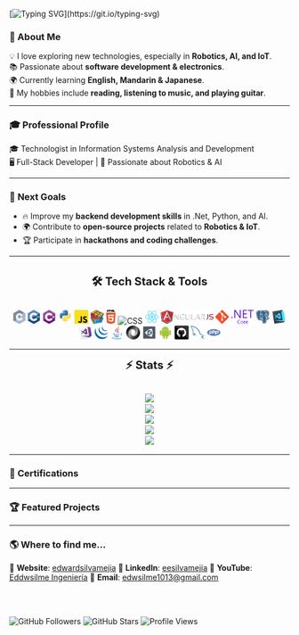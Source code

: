 [![Typing SVG](https://readme-typing-svg.herokuapp.com?font=Fira+Code&pause=1000&color=F4FFFE&center=true&vCenter=true&width=435&lines=Hi+There!+%F0%9F%91%8B;I+am+Edward+E.+Silva+Mejia...;Nice+to+meet+you!)](https://git.io/typing-svg)
<!--
**edwsilme/edwsilme** is a ✨ _special_ ✨ repository because its `README.md` (this file) appears on your GitHub profile.
-->

### 🚀 About Me
💡 I love exploring new technologies, especially in **Robotics, AI, and IoT**.<br>
📚 Passionate about **software development & electronics**.<br>
🌍 Currently learning **English, Mandarin & Japanese**.<br>
🎸 My hobbies include **reading, listening to music, and playing guitar**.

<hr>

### 🎓 Professional Profile
:mortar_board: Technologist in Information Systems Analysis and Development <br>
🖥️ Full-Stack Developer | 🤖 Passionate about Robotics & AI

<hr>

### 🎯 **Next Goals**
- 🔥 Improve my **backend development skills** in .Net, Python, and AI.
- 🌍 Contribute to **open-source projects** related to **Robotics & IoT**.
- 🏆 Participate in **hackathons and coding challenges**.

<hr>

</br>

<div align="center" style="font-size: 20px; font-weight: bold;"> 🛠️  Tech Stack & Tools </div>
</br>
<p align="center">
    <img title="C" height="25" src="https://github.com/edwsilme/raw/blob/main/img_readme/c.svg">
    <img title="C++" height="25" src="https://github.com/edwsilme/raw/blob/main/img_readme/cpp.svg">
    <img title="C#" height="25" src="https://github.com/edwsilme/raw/blob/main/img_readme/cSharp.svg">
    <img title="Python" height="25" src="https://github.com/edwsilme/raw/blob/main/img_readme/python-original.svg">
    <img title="Javascript" height="25" src="https://github.com/edwsilme/raw/blob/main/img_readme/javascript.svg">
    <img title="Problem Solving" height="25" src="https://github.com/edwsilme/raw/blob/main/img_readme/problemSolving.png">
    <img title="HTML5" height="25" src="https://github.com/edwsilme/raw/blob/main/img_readme/html5.svg">
    <img title="CSS" height="25" src="images/css.svg">
    <img title="React" height="25" src="https://github.com/edwsilme/raw/blob/main/img_readme/react-original.svg">
    <img title="AngularJS" height="25" src="https://github.com/edwsilme/raw/blob/main/img_readme/angularjs.png">
    <img title="Git" height="25" src="https://github.com/edwsilme/raw/blob/main/img_readme/git-original.svg">
    <img title=".NetCore" height="25" src="https://github.com/edwsilme/raw/blob/main/img_readme/dotnetcore.svg">
    <img title="SQLServer" height="25" src="https://github.com/edwsilme/raw/blob/main/img_readme/postgresql.svg">
    <img title="Visual Studio Code" height="25" src="https://github.com/edwsilme/raw/blob/main/img_readme/vscode.png">
    <img title="Microsoft Visual Studio" height="25" src="https://github.com/edwsilme/raw/blob/main/img_readme/visualstudio.png">
    <img title="JQuery" height="25" src="https://github.com/edwsilme/raw/blob/main/img_readme/jquery-original.svg">
    <img title="Java" height="25" src="https://github.com/edwsilme/raw/blob/main/img_readme/java-original.svg">
    <img title="JSON" height="25" src="https://github.com/edwsilme/raw/blob/main/img_readme/json.svg">
    <img title="Unity" height="25" src="https://github.com/edwsilme/raw/blob/main/img_readme/unity3d.svg">
    <img title="Android" height="25" src="https://github.com/edwsilme/raw/blob/main/img_readme/android.svg">
    <img title="GitHub" height="25" src="https://github.com/edwsilme/raw/blob/main/img_readme/github.svg">
    <img title="MySQL" height="25" src="https://github.com/edwsilme/raw/blob/main/img_readme/mysql.svg">
    <img title="PHP" height="25" src="https://github.com/edwsilme/raw/blob/main/img_readme/php.svg">
</p>

<hr>

<div align="center" style="font-size: 20px; font-weight: bold;">⚡ Stats ⚡</div>
<br>
<p align="center">
  <img src="https://github-readme-stats.vercel.app/api?username=edwsilme&show_icons=true&theme=tokyonight">
  <br>
  <img src="https://github-readme-stats.vercel.app/api/top-langs/?username=edwsilme&hide_progress=layout&theme=tokyonight">
  <br>
  <img src="https://github-profile-summary-cards.vercel.app/api/cards/profile-details?username=edwsilme&theme=github_dark">
  <br>
  <img src="https://github-profile-summary-cards.vercel.app/api/cards/productive-time?username=edwsilme&theme=github_dark">
  <br>
  <img src="https://github-readme-activity-graph.vercel.app/graph?username=edwsilme&theme=react-dark&bg_color=20232a&hide_border=true">
</p>

<hr>

### 📜 **Certifications**


<hr>

### 🏆 **Featured Projects**

<hr>

### :earth_americas: **Where to find me...**
🔹 **Website**: [edwardsilvamejia](http://www.geocities.ws/edwardsilvamejia/index.html)
🔹 **LinkedIn**: [eesilvamejia](https://www.linkedin.com/in/eesilvamejia/)
🔹 **YouTube**: [Eddwsilme Ingeniería](https://www.youtube.com/channel/UCnmSVKs4E8lwET4OwQAS5Xg)
🔹 **Email**: [edwsilme1013@gmail.com](mailto:edwsilme1013@gmail.com)

</br></br>

![GitHub Followers](https://img.shields.io/github/followers/eesilvamejia?style=social)
![GitHub Stars](https://img.shields.io/github/stars/eesilvamejia?style=social)
![Profile Views](https://komarev.com/ghpvc/?username=eesilvamejia&label=Profile%20Views&color=blue)
